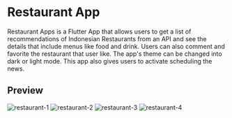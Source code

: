 # Restaurant App
Restaurant Apps is a Flutter App that allows users to get a list of recommendations of Indonesian Restaurants from an API and see the details that include menus like food and drink. Users can also comment and favorite the restaurant that user like. The app's theme can be changed into dark or light mode. This app also gives users to activate scheduling the news.

## Preview
![restaurant-1](https://user-images.githubusercontent.com/75899815/210579239-7811b916-1f63-47bf-ab9a-73a661c16ae6.png)
![restaurant-2](https://user-images.githubusercontent.com/75899815/210579249-8b24542f-083f-4eba-9e8b-975d4adce78c.png)
![restaurant-3](https://user-images.githubusercontent.com/75899815/210579254-4cd419f5-ae75-4b3d-8ded-e831b066c092.png)
![restaurant-4](https://user-images.githubusercontent.com/75899815/210579272-95f4c939-c117-420f-9e5f-2410ac02078c.png)
